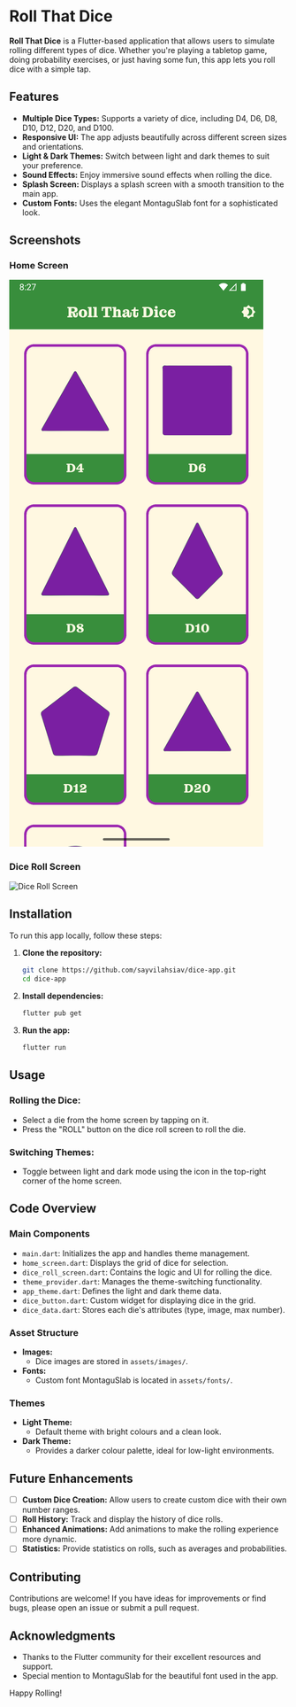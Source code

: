 
# Roll That Dice

**Roll That Dice** is a Flutter-based application that allows users to simulate rolling different types of dice. Whether you're playing a tabletop game, doing probability exercises, or just having some fun, this app lets you roll dice with a simple tap.

## Features

- **Multiple Dice Types:** Supports a variety of dice, including D4, D6, D8, D10, D12, D20, and D100.
- **Responsive UI:** The app adjusts beautifully across different screen sizes and orientations.
- **Light & Dark Themes:** Switch between light and dark themes to suit your preference.
- **Sound Effects:** Enjoy immersive sound effects when rolling the dice.
- **Splash Screen:** Displays a splash screen with a smooth transition to the main app.
- **Custom Fonts:** Uses the elegant MontaguSlab font for a sophisticated look.

## Screenshots

### Home Screen
![Home Screen](assets/screenshots/home_screen.png)

### Dice Roll Screen
![Dice Roll Screen](assets/screenshots/dice_roll_screen.png)

## Installation

To run this app locally, follow these steps:

1. **Clone the repository:**

   ```bash
   git clone https://github.com/sayvilahsiav/dice-app.git
   cd dice-app
   ```

2. **Install dependencies:**

   ```bash
   flutter pub get
   ```

3. **Run the app:**

   ```bash
   flutter run
   ```

## Usage

### Rolling the Dice:

- Select a die from the home screen by tapping on it.
- Press the "ROLL" button on the dice roll screen to roll the die.

### Switching Themes:

- Toggle between light and dark mode using the icon in the top-right corner of the home screen.

## Code Overview

### Main Components

- `main.dart`: Initializes the app and handles theme management.
- `home_screen.dart`: Displays the grid of dice for selection.
- `dice_roll_screen.dart`: Contains the logic and UI for rolling the dice.
- `theme_provider.dart`: Manages the theme-switching functionality.
- `app_theme.dart`: Defines the light and dark theme data.
- `dice_button.dart`: Custom widget for displaying dice in the grid.
- `dice_data.dart`: Stores each die's attributes (type, image, max number).

### Asset Structure

- **Images:**
  - Dice images are stored in `assets/images/`.
- **Fonts:**
  - Custom font MontaguSlab is located in `assets/fonts/`.

### Themes

- **Light Theme:**
  - Default theme with bright colours and a clean look.
- **Dark Theme:**
  - Provides a darker colour palette, ideal for low-light environments.

## Future Enhancements

- [ ] **Custom Dice Creation:** Allow users to create custom dice with their own number ranges.
- [ ] **Roll History:** Track and display the history of dice rolls.
- [ ] **Enhanced Animations:** Add animations to make the rolling experience more dynamic.
- [ ] **Statistics:** Provide statistics on rolls, such as averages and probabilities.

## Contributing

Contributions are welcome! If you have ideas for improvements or find bugs, please open an issue or submit a pull request.

## Acknowledgments

- Thanks to the Flutter community for their excellent resources and support.
- Special mention to MontaguSlab for the beautiful font used in the app.

Happy Rolling!
